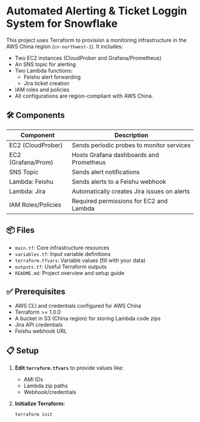 # Automated Alerting & Ticket Loggin System for Snowflake

This project uses Terraform to provision a monitoring infrastructure in the AWS China region (`cn-northwest-1`). It includes:

- Two EC2 instances (CloudProber and Grafana/Prometheus)
- An SNS topic for alerting
- Two Lambda functions:
  - Feishu alert forwarding
  - Jira ticket creation
- IAM roles and policies
- All configurations are region-compliant with AWS China.

## 🛠️ Components

| Component            | Description                                 |
|---------------------|---------------------------------------------|
| EC2 (CloudProber)   | Sends periodic probes to monitor services   |
| EC2 (Grafana/Prom)  | Hosts Grafana dashboards and Prometheus     |
| SNS Topic           | Sends alert notifications                   |
| Lambda: Feishu      | Sends alerts to a Feishu webhook            |
| Lambda: Jira        | Automatically creates Jira issues on alerts |
| IAM Roles/Policies  | Required permissions for EC2 and Lambda     |

## 📦 Files

- `main.tf`: Core infrastructure resources
- `variables.tf`: Input variable definitions
- `terraform.tfvars`: Variable values (fill with your data)
- `outputs.tf`: Useful Terraform outputs
- `README.md`: Project overview and setup guide

## ✅ Prerequisites

- AWS CLI and credentials configured for AWS China
- Terraform >= 1.0.0
- A bucket in S3 (China region) for storing Lambda code zips
- Jira API credentials
- Feishu webhook URL

## 📋 Setup

1. **Edit `terraform.tfvars`** to provide values like:
   - AMI IDs
   - Lambda zip paths
   - Webhook/credentials

2. **Initialize Terraform:**

   ```bash
   terraform init
